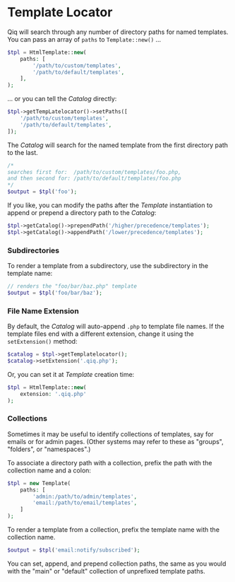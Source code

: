 # Template Locator

Qiq will search through any number of directory paths for named templates. You
can pass an array of `paths` to `Template::new()` ...

```php
$tpl = HtmlTemplate::new(
    paths: [
        '/path/to/custom/templates',
        '/path/to/default/templates',
    ],
);
```
... or you can tell the _Catalog_ directly:

```php
$tpl->getTempLatelocator()->setPaths([
    '/path/to/custom/templates',
    '/path/to/default/templates',
]);
```

The _Catalog_ will search for the named template from the first
directory path to the last.

```php
/*
searches first for:  /path/to/custom/templates/foo.php,
and then second for: /path/to/default/templates/foo.php
*/
$output = $tpl('foo');
```

If you like, you can modify the paths after the _Template_ instantiation to
append or prepend a directory path to the _Catalog_:

```php
$tpl->getCatalog()->prependPath('/higher/precedence/templates');
$tpl->getCatalog()->appendPath('/lower/precedence/templates');
```

### Subdirectories

To render a template from a subdirectory, use the subdirectory in the
template name:

```php
// renders the "foo/bar/baz.php" template
$output = $tpl('foo/bar/baz');
```

### File Name Extension

By default, the _Catalog_ will auto-append `.php` to template file
names. If the template files end with a different extension, change it using the
`setExtension()` method:

```php
$catalog = $tpl->getTemplatelocator();
$catalog->setExtension('.qiq.php');
```

Or, you can set it at _Template_ creation time:

```php
$tpl = HtmlTemplate::new(
    extension: '.qiq.php'
);
```

### Collections

Sometimes it may be useful to identify collections of templates, say for
emails or for admin pages. (Other systems may refer to these as "groups",
"folders", or "namespaces".)

To associate a directory path with a collection, prefix the path with the
collection name and a colon:

```php
$tpl = new Template(
    paths: [
        'admin:/path/to/admin/templates',
        'email:/path/to/email/templates',
    ]
);
```

To render a template from a collection, prefix the template name with the
collection name.

```php
$output = $tpl('email:notify/subscribed');
```

You can set, append, and prepend collection paths, the same as you would with
the "main" or "default" collection of unprefixed template paths.
